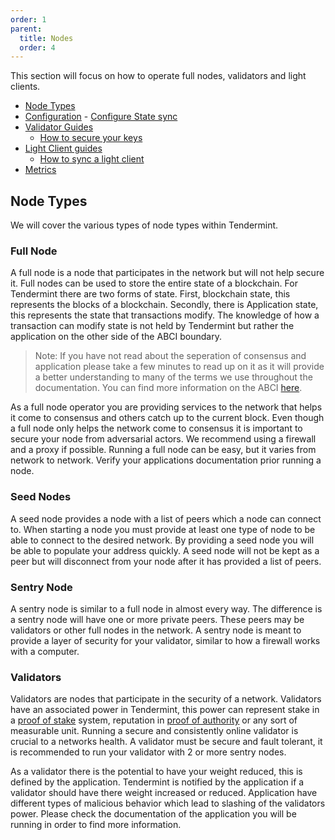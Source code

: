 ```yaml
---
order: 1
parent:
  title: Nodes
  order: 4
---
```


This section will focus on how to operate full nodes, validators and light clients.

- [Node Types](#node-types)
- [Configuration](./configuration.md)
        - [Configure State sync](./state_sync.md)
- [Validator Guides](./validators.md)
  - [How to secure your keys](./validators.md#validator_keys)
- [Light Client guides](./light-client.md)
  - [How to sync a light client](./light-client.md#)
- [Metrics](./metrics.md)

## Node Types

We will cover the various types of node types within Tendermint.

### Full Node

 A full node is a node that participates in the network but will not help secure it. Full nodes can be used to store the entire state of a blockchain. For Tendermint there are two forms of state. First, blockchain state, this represents the blocks of a blockchain.  Secondly, there is Application state, this represents the state that transactions modify. The knowledge of how a transaction can modify state is not held by Tendermint but rather the application on the other side of the ABCI boundary.

 > Note: If you have not read about the seperation of consensus and application please take a few minutes to read up on it as it will provide a better understanding to many of the terms we use throughout the documentation. You can find more information on the ABCI [here](../app-dev/app-architecture.md).

 As a full node operator you are providing services to the network that helps it come to consensus and others catch up to the current block. Even though a full node only helps the network come to consensus it is important to secure your node from adversarial actors. We recommend using a firewall and a proxy if possible. Running a full node can be easy, but it varies from network to network. Verify your applications documentation prior running a node.

### Seed Nodes

 A seed node provides a node with a list of peers which a node can connect to. When starting a node you must provide at least one type of node to be able to connect to the desired network. By providing a seed node you will be able to populate your address quickly. A seed node will not be kept as a peer but will disconnect from your node after it has provided a list of peers.

### Sentry Node

 A sentry node is similar to a full node in almost every way. The difference is a sentry node will have one or more private peers. These peers may be validators or other full nodes in the network. A sentry node is meant to provide a layer of security for your validator, similar to how a firewall works with a computer.

### Validators

Validators are nodes that participate in the security of a network. Validators have an associated power in Tendermint, this power can represent stake in a [proof of stake](https://en.wikipedia.org/wiki/Proof_of_stake) system, reputation in [proof of authority](https://en.wikipedia.org/wiki/Proof_of_authority) or any sort of measurable unit. Running a secure and consistently online validator is crucial to a networks health. A validator must be secure and fault tolerant, it is recommended to run your validator with 2 or more sentry nodes.

As a validator there is the potential to have your weight reduced, this is defined by the application. Tendermint is notified by the application if a validator should have there weight increased or reduced. Application have different types of malicious behavior which lead to slashing of the validators power. Please check the documentation of the application you will be running in order to find more information.
